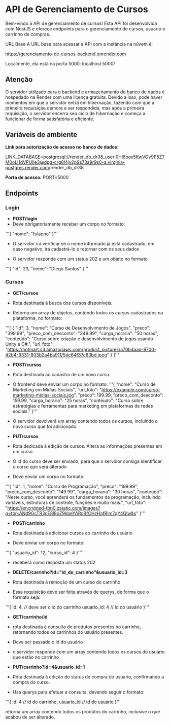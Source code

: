 # API de Gerenciamento de Cursos

Bem-vindo à API de gerenciamento de cursos! Esta API foi desenvolvida com NestJS e oferece endpoints para o gerenciamento de cursos, usuario e carrinho de compras.

URL Base
A URL base para acessar a API com a instância na núvem é:

https://gerenciamento-de-cursos-backend.onrender.com

Localmente, ela está na porta 5000:
localhost:5000/


## Atenção
O servidor utilizado para o backend e armazenamento do banco de dados é hospedado na Render com uma licença gratuita. Devido a isso, pode haver momentos em que o servidor entra em hibernação, fazendo com que a primeira requisição demore a ser respondida, mas após a primeira requisição, o servidor encerra seu ciclo de hibernação e começa a funcionar de forma satisfatória e eficiente.


## Variáveis de ambiente

**Link para autorização de acesso no banco de dados:**

LINK_DATABASE=postgresql://render_db_dr38_user:0Hl6oox5KwVOv9P5Z7M0oLl1dVPUIje3@dpg-crg8l4jv2p9s73a9r9s0-a.virginia-postgres.render.com/render_db_dr38

**Porta de acesso:**
PORT=5000

## Endpoints

### Login
- **POST/login**
- Deve obrigatoriamente receber um corpo no formato:

'''{
    "nome": "fulaono"
}'''

- O servidor irá verificar se o nome informado já está cadastrado, em caso negativo, irá cadastrá-lo e retornar com os seus dados

- O servidor responde com um status 202 e um objeto no formato 

'''{
  "id": 23,
  "nome": "Diego Santos"
}'''


### Cursos
- **GET/cursos**
- Rota destinada à busca dos cursos disponíveis.

- Retorna um array de objetos, contendo todos os cursos cadastrados na plataforma, no formato:

'''[
  {
    "id": 3,
    "nome": "Curso de Desenvolvimento de Jogos",
    "preco": "399.99",
    "preco_com_desconto": "349.99",
    "carga_horaria": "50 horas",
    "conteudo": "Curso sobre criação e desenvolvimento de jogos usando Unity e C#.",
    "url_foto": "https://hotmart.s3.amazonaws.com/product_pictures/a70b4aad-9700-42b4-9331-803b2a4ba911/5dc64f37c83bd.jpeg"
  }
]'''

- **POST/cursos**
- Rota destinada ao cadastro de um novo curso.

- O frontend deve enviar um corpo no formato:
'''{
    "nome": "Curso de Marketing em Mídias Sociais",
    "url_foto": "https://example.com/curso-marketing-midias-sociais.jpg",
    "preco": 199.99,
    "preco_com_desconto": 159.99,
    "carga_horaria": "25 horas",
    "conteudo": "Curso sobre estratégias e ferramentas para marketing em plataformas de redes sociais."
}'''


- O servidor devolverá um array contendo todos os cursos, incluindo o novo curso que foi adicionado. 

- **PUT/cursos**

- Rota dedicada à edição de cursos. Altera as informações presentes em um curso.

- O id do curso deve ser enviado, para que o servidor consiga identificar o curso que será alterado

- Deve enviar um corpo no formato:

'''{
    "id": 1,
    "nome": "Curso de Programação",
    "preco": "199.99",
    "preco_com_desconto": "149.99",
    "carga_horaria": "30 horas",
    "conteudo": "Neste curso, você aprenderá os fundamentos da programação, incluindo variáveis, estruturas de controle, funções e muito mais.",
    "url_foto": "https://encrypted-tbn0.gstatic.com/images?q=tbn:ANd9GcTR3cE8l8oZ9kbeYARoBfCHzHafRIm7qY4Qlw&s"
}'''


- **POST/carrinho** 

- Rota destinada à adicionar cursos ao carrinho do usuário

- Deve enviar um corpo no formato:

'''{
    "usuario_id": 12,
    "curso_id": 4
}'''

- receberá como resposta um status 202

- **DELETE/carrinho?id="id_do_carrinho"&usuario_id=3** 

- Rota destinada à remoção de um curso do carrinho

- Essa requisição deve ser feita através de querys, de forma que o formato seja: 

'''{
    id: 4,          // deve ser o id do carrinho
    usuario_id: 4   // id do usuário
}'''

- **GET/carrinho/id**

- rota destinada à consulta de produtos presentes no carrinho, retornando todos os carrinhos do usuário presentes.

- Deve ser passado o id do usuário

- o servidor responde com um array contendo todos os cursos do usuário que estão no carrinho

- **PUT/carrinho?id=4&usuario_id=1**

- Rota destinada à edição do status de compra do usuario, confirmando a compra do curso.

- Usa querys para efetuar a consulta, devendo seguir o formato:

'''{
    id: 4 // id do carrinho,
    usuario_id // id do usuário
}'''

retorna um array contendo todos os produtos do carrinho, inclusive o que acabou de ser alterado.

